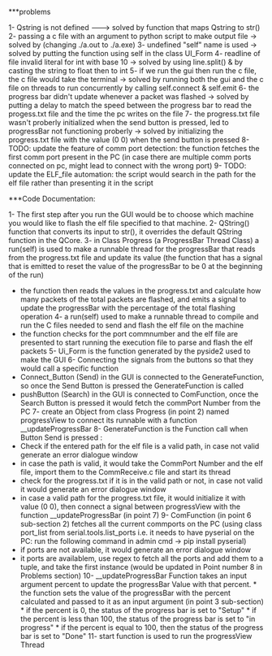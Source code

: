 ***problems

1- Qstring is not defined ---> solved by function that maps Qstring to str()
2- passing a c file with an argument to python script to make output file -> solved by (changing ./a.out to ./a.exe)
3- undefined "self" name is used -> solved by putting the function using self in the class UI_Form
4- readline of file invalid literal for int with base 10 -> solved by using line.split() & by casting the string to float then to int
5- if we run the gui then run the c file, the c file would take the terminal -> solved by running both the gui and the c file on threads to run concurrently by calling self.connect & self.emit 
6- the progress bar didn't update whenever a packet was flashed -> solved by putting a delay to match the speed between the progress bar to read the progess.txt file and the time the pc writes on the file
7- the progress.txt file wasn't proberly initialized when the send button is pressed, led to progressBar not functioning proberly -> solved by initializing the progress.txt file with the value (0 0) when the send button is pressed
8- TODO: update the feature of comm port detection: the function fetches the first comm port present in the PC (in case there are multiple comm ports connected on pc, might lead to connect with the wrong port)
9- TODO: update the ELF_file automation: the script would search in the path for the elf file rather than presenting it in the script


***Code Documentation:

1- The first step after you run the GUI would be to choose which machine you would like to flash the elf file specified to that machine.
2- QString() function that converts its input to str(), it overrides the default QString function in the QCore.
3- in Class Progress (a ProgressBar Thread Class) a run(self) is used to make a runnable thread for the progressBar that reads from the progress.txt file and update its value (the function that has a signal that is emitted to reset the value of the progressBar to be 0 at the beginning of the run)
   * the function then reads the values in the progress.txt and calculate how many packets of the total packets are flashed, and emits a signal to update the progressBar with the percentage of the total flashing operation
4- a run(self) used to make a runnable thread to compile and run the C files needed to send and flash the elf file on the machine
   * the function checks for the port commnumber and the elf file are presented to start running the execution file to parse and flash the elf packets
5- Ui_Form is the function generated by the pyside2 used to make the GUI
6- Connecting the signals from the buttons so that they would call a specific function
   * Connect_Button (Send) in the GUI is connected to the GenerateFunction, so once the Send Button is pressed the GenerateFunction is called
   * pushButton (Search) in the GUI is connected to ComFunction, once the Search Button is pressed it would fetch the commPort Number from the PC
7- create an Object from class Progress (in point 2) named progressView to connect its runnable with a function __updateProgressBar
8- GenerateFunction is the Function call when Button Send is pressed :
   * Check if the entered path for the elf file is a valid path, in case not valid generate an error dialogue window
   * in case the path is valid, it would take the CommPort Number and the elf file, import them to the CommReceive.c file and start its thread
   * check for the progress.txt if it is in the valid path or not, in case not valid it would generate an error dialogue window
   * in case a valid path for the progress.txt file, it would initialize it with value (0 0), then connect a signal between progressView with the function __updateProgressBar (in point 7)
9- ComFunction (in point 6 sub-section 2) fetches all the current commports on the PC (using class port_list from serial.tools.list_ports  i.e. it needs to have pyserial on the PC: run the following command in admin cmd -> pip install pyserial)
   * if ports are not available, it would generate an error dialogue window
   * it ports are availablem, use regex to fetch all the ports and add them to a tuple, and take the first instance (would be updated in Point number 8 in Problems section)
10- __updateProgressBar Function takes an input argument percent to update the progressBar Value with that percent.
    * the function sets the value of the progressBar with the percent calculated and passed to it as an input argument (in point 3 sub-section)
    * if the percent is 0, the status of the progress bar is set to "Setup"
    * if the percent is less than 100, the status of the progress bar is set to "in progress"
    * if the percent is equal to 100, then the status of the progress bar is set to "Done"
11- start function is used to run the progressView Thread
